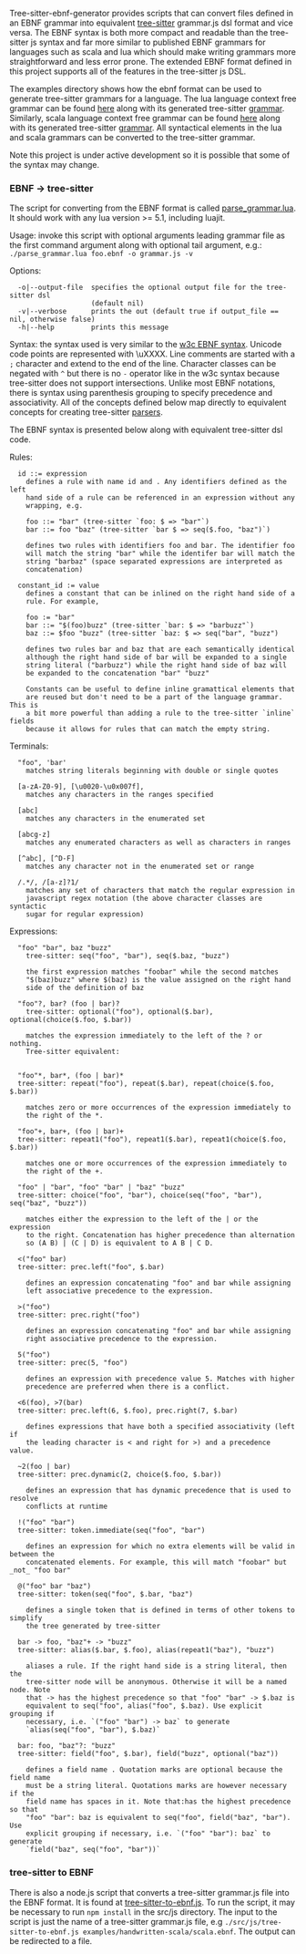 Tree-sitter-ebnf-generator provides scripts that can convert files defined in
an EBNF grammar into equivalent
[tree-sitter](https://tree-sitter.github.io/tree-sitter/) grammar.js dsl format
and vice versa. The EBNF syntax is both more compact and readable than the
tree-sitter js syntax and far more similar to published EBNF grammars for
languages such as scala and lua which should make writing grammars more
straightforward and less error prone. The extended EBNF format defined in this
project supports all of the features in the tree-sitter js DSL.

The examples directory shows how the ebnf format can be used to generate
tree-sitter grammars for a language. The lua language context free grammar can
be found [here](examples/lua/lua.ebnf) along with its generated tree-sitter
[grammar](examples/lua/grammar.js). Similarly, scala language context free
grammar can be found [here](examples/scala/scala.ebnf) along with its generated
tree-sitter [grammar](examples/scala/grammar.js). All syntactical elements in
the lua and scala grammars can be converted to the tree-sitter grammar.

Note this project is under active development so it is possible that some of the
syntax may change.

### EBNF -> tree-sitter
The script for converting from the EBNF format is called
[parse_grammar.lua](src/lua/parse_grammar.lua). It should work with any lua
version >= 5.1, including luajit.

Usage: invoke this script with optional arguments leading grammar file as the first
       command argument along with optional tail argument, e.g.:
       `./parse_grammar.lua foo.ebnf -o grammar.js -v`

Options:
```
  -o|--output-file  specifies the optional output file for the tree-sitter dsl
                    (default nil)
  -v|--verbose      prints the out (default true if output_file == nil, otherwise false)
  -h|--help         prints this message
```

Syntax: the syntax used is very similar to the [w3c EBNF
syntax](https://www.w3.org/TR/xml/#sec-notation). Unicode code points are
represented with \uXXXX. Line comments are started with a `;` character
and extend to the end of the line. Character classes can be negated with `^`
but there is no `-` operator like in the w3c syntax because tree-sitter does
not support intersections. Unlike most EBNF notations, there is syntax using
parenthesis grouping to specify precedence and associativity. All of the
concepts defined below map directly to equivalent concepts for creating
tree-sitter
[parsers](https://tree-sitter.github.io/tree-sitter/creating-parsers).

The EBNF syntax is presented below along with equivalent tree-sitter dsl code.

Rules:
```
  id ::= expression
    defines a rule with name id and . Any identifiers defined as the left
    hand side of a rule can be referenced in an expression without any
    wrapping, e.g.

    foo ::= "bar" (tree-sitter `foo: $ => "bar"`)
    bar ::= foo "baz" (tree-sitter `bar $ => seq($.foo, "baz")`)

    defines two rules with identifiers foo and bar. The identifier foo
    will match the string "bar" while the identifer bar will match the
    string "barbaz" (space separated expressions are interpreted as
    concatenation)

  constant_id := value
    defines a constant that can be inlined on the right hand side of a
    rule. For example,

    foo := "bar"
    bar ::= "$(foo)buzz" (tree-sitter `bar: $ => "barbuzz"`)
    baz ::= $foo "buzz" (tree-sitter `baz: $ => seq("bar", "buzz")

    defines two rules bar and baz that are each semantically identical
    although the right hand side of bar will be expanded to a single
    string literal ("barbuzz") while the right hand side of baz will
    be expanded to the concatenation "bar" "buzz"

    Constants can be useful to define inline gramattical elements that
    are reused but don't need to be a part of the language grammar. This is
    a bit more powerful than adding a rule to the tree-sitter `inline` fields
    because it allows for rules that can match the empty string.
```


Terminals:
```
  "foo", 'bar'
    matches string literals beginning with double or single quotes

  [a-zA-Z0-9], [\u0020-\u0x007f],
    matches any characters in the ranges specified

  [abc]
    matches any characters in the enumerated set

  [abcg-z]
    matches any enumerated characters as well as characters in ranges

  [^abc], [^D-F]
    matches any character not in the enumerated set or range

  /.*/, /[a-z]?1/
    matches any set of characters that match the regular expression in
    javascript regex notation (the above character classes are syntactic
    sugar for regular expression)
```

Expressions:
```
  "foo" "bar", baz "buzz"
    tree-sitter: seq("foo", "bar"), seq($.baz, "buzz")

    the first expression matches "foobar" while the second matches
    "$(baz)buzz" where $(baz) is the value assigned on the right hand
    side of the definition of baz

  "foo"?, bar? (foo | bar)?
    tree-sitter: optional("foo"), optional($.bar), optional(choice($.foo, $.bar))

    matches the expression immediately to the left of the ? or nothing.
    Tree-sitter equivalent:


  "foo"*, bar*, (foo | bar)*
  tree-sitter: repeat("foo"), repeat($.bar), repeat(choice($.foo, $.bar))

    matches zero or more occurrences of the expression immediately to
    the right of the *.

  "foo"+, bar+, (foo | bar)+
  tree-sitter: repeat1("foo"), repeat1($.bar), repeat1(choice($.foo, $.bar))

    matches one or more occurrences of the expression immediately to
    the right of the +.

  "foo" | "bar", "foo" "bar" | "baz" "buzz"
  tree-sitter: choice("foo", "bar"), choice(seq("foo", "bar"), seq("baz", "buzz"))

    matches either the expression to the left of the | or the expression
    to the right. Concatenation has higher precedence than alternation
    so (A B) | (C | D) is equivalent to A B | C D.

  <("foo" bar)
  tree-sitter: prec.left("foo", $.bar)

    defines an expression concatenating "foo" and bar while assigning
    left associative precedence to the expression.

  >("foo")
  tree-sitter: prec.right("foo")

    defines an expression concatenating "foo" and bar while assigning
    right associative precedence to the expression.

  5("foo")
  tree-sitter: prec(5, "foo")

    defines an expression with precedence value 5. Matches with higher
    precedence are preferred when there is a conflict.

  <6(foo), >7(bar)
  tree-sitter: prec.left(6, $.foo), prec.right(7, $.bar)

    defines expressions that have both a specified associativity (left if
    the leading character is < and right for >) and a precedence value.

  ~2(foo | bar)
  tree-sitter: prec.dynamic(2, choice($.foo, $.bar))

    defines an expression that has dynamic precedence that is used to resolve
    conflicts at runtime

  !("foo" "bar")
  tree-sitter: token.immediate(seq("foo", "bar")

    defines an expression for which no extra elements will be valid in between the
    concatenated elements. For example, this will match "foobar" but _not_ "foo bar"

  @("foo" bar "baz")
  tree-sitter: token(seq("foo", $.bar, "baz")

    defines a single token that is defined in terms of other tokens to simplify
    the tree generated by tree-sitter

  bar -> foo, "baz"+ -> "buzz"
  tree-sitter: alias($.bar, $.foo), alias(repeat1("baz"), "buzz")

    aliases a rule. If the right hand side is a string literal, then the
    tree-sitter node will be anonymous. Otherwise it will be a named node. Note
    that -> has the highest precedence so that "foo" "bar" -> $.baz is
    equivalent to seq("foo", alias("foo", $.baz). Use explicit grouping if
    necessary, i.e. `("foo" "bar") -> baz` to generate
    `alias(seq("foo", "bar"), $.baz)`

  bar: foo, "baz"?: "buzz"
  tree-sitter: field("foo", $.bar), field("buzz", optional("baz"))

    defines a field name . Quotation marks are optional because the field name
    must be a string literal. Quotations marks are however necessary if the
    field name has spaces in it. Note that:has the highest precedence so that
    "foo" "bar": baz is equivalent to seq("foo", field("baz", "bar"). Use
    explicit grouping if necessary, i.e. `("foo" "bar"): baz` to generate
    `field("baz", seq("foo", "bar"))`
```

### tree-sitter to EBNF

There is also a node.js script that converts a tree-sitter grammar.js file into
the EBNF format. It is found at
[tree-sitter-to-ebnf.js](src/js/tree-sitter-to-ebnf.js). To run the script, it
may be necessary to run `npm install` in the src/js directory. The input to the
script is just the name of a tree-sitter grammar.js file, e.g
`./src/js/tree-sitter-to-ebnf.js examples/handwritten-scala/scala.ebnf`. The
output can be redirected to a file.
